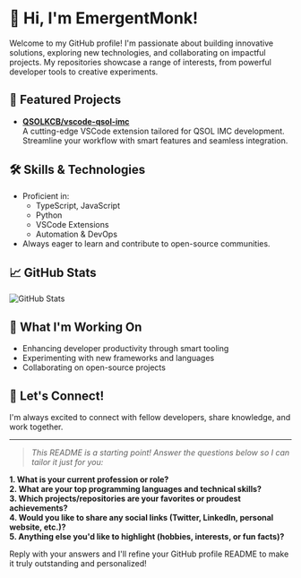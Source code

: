 # 👋 Hi, I'm EmergentMonk!

Welcome to my GitHub profile! I'm passionate about building innovative solutions, exploring new technologies, and collaborating on impactful projects. My repositories showcase a range of interests, from powerful developer tools to creative experiments.

## 🚀 Featured Projects
- **[QSOLKCB/vscode-qsol-imc](https://github.com/QSOLKCB/vscode-qsol-imc)**  
  A cutting-edge VSCode extension tailored for QSOL IMC development. Streamline your workflow with smart features and seamless integration.

## 🛠️ Skills & Technologies
- Proficient in:
  - TypeScript, JavaScript
  - Python
  - VSCode Extensions
  - Automation & DevOps
- Always eager to learn and contribute to open-source communities.

## 📈 GitHub Stats
![GitHub Stats](https://github-readme-stats.vercel.app/api?username=EmergentMonk&show_icons=true&theme=radical)

## 🌱 What I'm Working On
- Enhancing developer productivity through smart tooling
- Experimenting with new frameworks and languages
- Collaborating on open-source projects

## 🤝 Let's Connect!
I'm always excited to connect with fellow developers, share knowledge, and work together.

---

> _This README is a starting point! Answer the questions below so I can tailor it just for you:_

**1. What is your current profession or role?**  
**2. What are your top programming languages and technical skills?**  
**3. Which projects/repositories are your favorites or proudest achievements?**  
**4. Would you like to share any social links (Twitter, LinkedIn, personal website, etc.)?**  
**5. Anything else you'd like to highlight (hobbies, interests, or fun facts)?**

Reply with your answers and I'll refine your GitHub profile README to make it truly outstanding and personalized!
